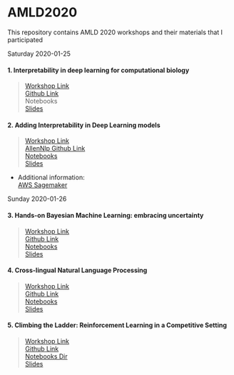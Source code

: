 # AMLD2020
This repository contains AMLD 2020 workshops and their materials that I participated

Saturday 2020-01-25

#### 1. Interpretability in deep learning for computational biology
> [Workshop Link](https://appliedmldays.org/workshops/interpretability-in-deep-learning-for-computational-biology)  
> [Github Link](https://github.com/IBM/depiction/tree/master/workshops/20200125_AMLD2020)  
> Notebooks   
> [Slides](https://ibm.ent.box.com/v/amld-2020-depiction)  

#### 2. Adding Interpretability in Deep Learning models
> [Workshop Link](https://appliedmldays.org/workshops/adding-interpretability-in-deep-learning-models)  
> [AllenNlp Github Link](https://github.com/allenai/allennlp)  
> [Notebooks](./02_aws_interpretability/)  
> [Slides](./02_aws_interpretability/)  
- Additional information:  
[AWS Sagemaker](https://signin.aws.amazon.com/signin)

Sunday 2020-01-26

#### 3. Hands-on Bayesian Machine Learning: embracing uncertainty
> [Workshop Link](https://appliedmldays.org/workshops/hands-on-bayesian-machine-learning-embracing-uncertainty)  
> [Github Link](https://github.com/elizavetasemenova/EmbracingUncertainty)  
> [Notebooks](./03_Embracing_Uncertainty/)  
> [Slides](https://rezaho.github.io/AMLD2020/03_embracing_uncertainty/01_julia_full.slides.html#/)  



#### 4. Cross-lingual Natural Language Processing
> [Workshop Link](https://appliedmldays.org/workshops/cross-lingual-natural-language-processing)  
> [Github Link](https://github.com/ioannispartalas/CrossLingual-NLP-AMLD2020)  
> [Notebooks](./04_crosslingual_NLP/notebooks/)  
> [Slides](./04_crosslingual_NLP/)  

#### 5. Climbing the Ladder: Reinforcement Learning in a Competitive Setting
> [Workshop Link](https://appliedmldays.org/workshops/climbing-the-ladder-reinforcement-learning-in-a-competitive-setting)  
> [Github Link](https://github.com/pacm/rl-workshop)  
> [Notebooks Dir](./05_reinforcement_learning/)  
> [Slides](./05_reinforcement_learning/)   

